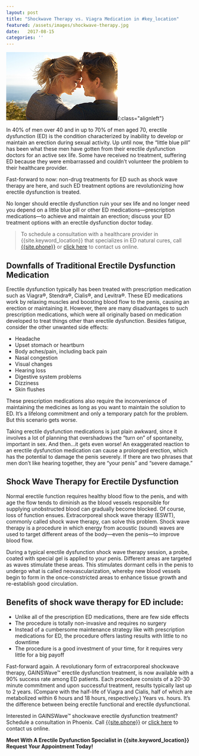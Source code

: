 ```yaml
---
layout: post
title: "Shockwave Therapy vs. Viagra Medication in #key_location"
featured: /assets/images/shockwave-therapy.jpg
date:   2017-08-15
categories: ''
---
```

![Shockwave Therapy vs. Viagra Medication in {{site.keyword_location}}](/assets/images/shockwave-therapy.jpg){:class="alignleft"}
<p>In 40% of men over 40 and in up to 70% of men aged 70, erectile dysfunction (ED) is the condition characterized by inability to develop or maintain an erection during sexual activity. Up until now, the “little blue pill” has been what these men have gotten from their erectile dysfunction doctors for an active sex life. Some have received no treatment, suffering ED because they were embarrassed and couldn’t volunteer the problem to their healthcare provider.</p>
<p>Fast-forward to now: non-drug treatments for ED such as shock wave therapy are here, and such ED treatment options are revolutionizing how erectile dysfunction is treated.</p>
<p>No longer should erectile dysfunction ruin your sex life and no longer need you depend on a little blue pill or other ED medications—prescription medications—to achieve and maintain an erection; discuss your  ED treatment options with an erectile dysfunction doctor today.</p>
<blockquote>To schedule a consultation with a healthcare provider in {{site.keyword_location}} that specializes in ED natural cures, call <a href="tel:+{{site.phone_link}}" title="call {{site.title}}">{{site.phone}}</a> or <a href="{{site.url}}/request-an-appointment">click here</a> to contact us online.</blockquote>
<h2>Downfalls of Traditional Erectile Dysfunction Medication</h2>
<p>Erectile dysfunction typically has been treated with prescription medication such as Viagra®, Stendra®, Cialis®, and Levitra®. These ED medications work by relaxing muscles and boosting blood flow to the penis, causing an erection or maintaining it. However, there are many disadvantages to such prescription medications, which were all originally based on medication developed to treat things other than erectile dysfunction. Besides fatigue, consider the other unwanted side effects:</p>
<ul>
  <li>Headache</li>
  <li>Upset stomach or heartburn</li>
  <li>Body aches/pain, including back pain</li>
  <li>Nasal congestion</li>
  <li>Visual changes</li>
  <li>Hearing loss</li>
  <li>Digestive system problems</li>
  <li>Dizziness</li>
  <li>Skin flushes</li>
</ul>
<p>These prescription medications also require the inconvenience of maintaining the medicines as long as you want to maintain the solution to ED. It’s a lifelong commitment and only a temporary patch for the problem. But this scenario gets worse.</p>
<p>Taking erectile dysfunction medications is just plain awkward, since it involves a lot of planning that overshadows the “turn on” of spontaneity, important in sex. And then…it gets even worse! An exaggerated reaction to an erectile dysfunction medication can cause a prolonged erection, which has the potential to damage the penis severely. If there are two phrases that men don’t like hearing together, they are “your penis” and “severe damage.”</p>
<h2>Shock Wave Therapy for Erectile Dysfunction</h2>
<p>Normal erectile function requires healthy blood flow to the penis, and with age the flow tends to diminish as the blood vessels responsible for supplying unobstructed blood can gradually become blocked. Of course, loss of function ensues. Extracorporeal shock wave therapy (ESWT), commonly called shock wave therapy, can solve this problem. Shock wave therapy is a procedure in which energy from acoustic (sound) waves are used to target different areas of the body—even the penis—to improve blood flow.</p>
<p>During a typical erectile dysfunction shock wave therapy session, a probe, coated with special gel is applied to your penis. Different areas are targeted as waves stimulate these areas. This stimulates dormant cells in the penis to undergo what is called neovascularization, whereby new blood vessels begin to form in the once-constricted areas to enhance tissue growth and re-establish good circulation.</p>
<h2>Benefits of shock wave therapy for ED include:</h2>
<ul>
  <li>Unlike all of the prescription ED medications, there are few side effects</li>
  <li>The procedure is totally non-invasive and requires no surgery</li>
  <li>Instead of a cumbersome maintenance strategy like with prescription medications for ED, the procedure offers lasting results with little to no downtime</li>
  <li>The procedure is a good investment of your time, for it requires very little for a big payoff</li>
</ul>
<p>Fast-forward again. A revolutionary form of extracorporeal shockwave therapy, GAINSWave™ erectile dysfunction treatment, is now available with a 90% success rate among ED patients. Each procedure consists of a 20-30 minute commitment and upon successful treatment, results typically last up to 2 years. (Compare with the half-life of Viagra and Cialis, half of which are metabolized within 6 hours and 18 hours, respectively.) Years vs. hours. It’s the difference between being erectile functional and erectile dysfunctional.</p>
<p>Interested in GAINSWave™ shockwave erectile dysfunction treatment? Schedule a consultation in Phoenix. Call <a href="tel:+{{site.phone_link}}" title="call {{site.title}}">{{site.phone}}</a> or <a href="{{site.url}}/request-an-appointment">click here</a> to contact us online.</p>
<p><strong>Meet With A Erectile Dysfunction Specialist in {{site.keyword_location}} <br>
Request Your Appointment Today!</strong></p>
